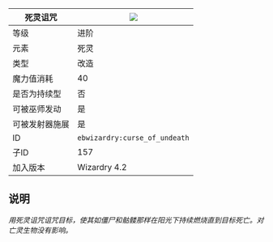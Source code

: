 | 死灵诅咒 |![](https://github.com/Electroblob77/Wizardry/blob/1.12.2/src/main/resources/assets/ebwizardry/textures/spells/curse_of_undeath.png)|
|---|---|
| 等级 | 进阶 |
| 元素 | 死灵 |
| 类型 | 改造 |
| 魔力值消耗 | 40 |
| 是否为持续型 | 否 |
| 可被巫师发动 | 是 |
| 可被发射器施展 | 是 |
| ID | `ebwizardry:curse_of_undeath` |
| 子ID | 157 |
| 加入版本 | Wizardry 4.2 |
## 说明
_用死灵诅咒诅咒目标，使其如僵尸和骷髅那样在阳光下持续燃烧直到目标死亡。对亡灵生物没有影响。_
